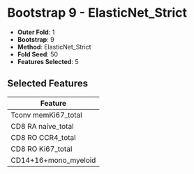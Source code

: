 # Bootstrap 9 - ElasticNet_Strict

- **Outer Fold**: 1
- **Bootstrap**: 9
- **Method**: ElasticNet_Strict
- **Fold Seed**: 50
- **Features Selected**: 5

## Selected Features

| Feature |
|---------|
| Tconv memKi67_total |
| CD8 RA naive_total |
| CD8 RO CCR4_total |
| CD8 RO Ki67_total |
| CD14+16+mono_myeloid |
